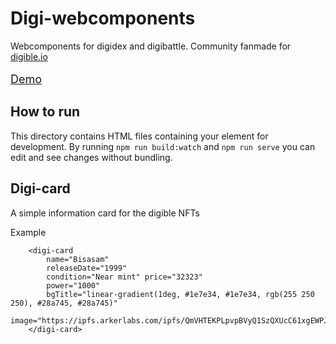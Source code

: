 <h1> Digi-webcomponents </h1>
<p> Webcomponents for digidex and digibattle. 
    Community fanmade for <a href="digible.io"> digible.io </a>
<br>
<br>
<a style="font-size:18px" href="https://digidex.vercel.app/"> Demo </a>

<br>
<h2>How to run</h2>

This directory contains HTML files containing your element for development. By running `npm run build:watch` and `npm run serve` you can edit and see changes without bundling.


<h2>Digi-card</h2>
<p>A simple information card for the digible NFTs</p>

Example

```
    <digi-card 
        name="Bisasam" 
        releaseDate="1999" 
        condition="Near mint" price="32323" 
        power="1000"
        bgTitle="linear-gradient(1deg, #1e7e34, #1e7e34, rgb(255 250 250), #28a745, #28a745)"
        image="https://ipfs.arkerlabs.com/ipfs/QmVHTEKPLpvpBVyQ1SzQXUcC61xgEWPJokFqCqC1fsZDKo">
    </digi-card>
```
